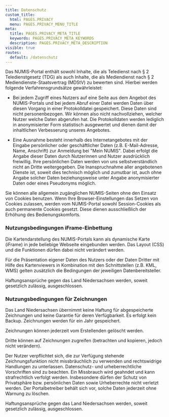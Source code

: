 ```yaml
---
title: Datenschutz
custom_title:
  html: PAGES.PRIVACY
  menu: PAGES.PRIVACY_MENU_TITLE
meta:
  title: PAGES.PRIVACY_META_TITLE
  keywords: PAGES.PRIVACY_META_KEYWORDS
  description: PAGES.PRIVACY_META_DESCRIPTION
visible: true
routes:
  default: /datenschutz
---
```


Das NUMIS-Portal enthält sowohl Inhalte, die als Teledienst nach § 2 Teledienstgesetz (TDG) als auch Inhalte, die als Mediendienst nach § 2 Mediendienste-Staatsvertrag (MDStV) zu bewerten sind. Hierbei werden folgende Verfahrensgrundsätze gewährleistet:

* Bei jedem Zugriff eines Nutzers auf eine Seite aus dem Angebot des NUMIS-Portals und bei jedem Abruf einer Datei werden Daten über diesen Vorgang in einer Protokolldatei gespeichert. Diese Daten sind nicht personenbezogen. Wir können also nicht nachvollziehen, welcher Nutzer welche Daten abgerufen hat. Die Protokolldaten werden lediglich in anonymisierter Form statistisch ausgewertet und dienen damit der inhaltlichen Verbesserung unseres Angebotes.

* Eine Ausnahme besteht innerhalb des Internetangebotes mit der Eingabe persönlicher oder geschäftlicher Daten (z.B. E-Mail-Adresse, Name, Anschrift) zur Anmeldung bei "Mein NUMIS". Dabei erfolgt die Angabe dieser Daten durch Nutzerinnen und Nutzer ausdrücklich freiwillig. Ihre persönlichen Daten werden von uns selbstverständlich nicht an Dritte weitergegeben. Die Inanspruchnahme aller angebotenen Dienste ist, soweit dies technisch möglich und zumutbar ist, auch ohne Angabe solcher Daten beziehungsweise unter Angabe anonymisierter Daten oder eines Pseudonyms möglich.

Sie können alle allgemein zugänglichen NUMIS-Seiten ohne den Einsatz von Cookies benutzen. Wenn Ihre Browser-Einstellungen das Setzen von Cookies zulassen, werden vom NUMIS-Portal sowohl Session-Cookies als auch permanente Cookies gesetzt. Diese dienen ausschließlich der Erhöhung des Bedienungskomforts.

### Nutzungsbedingungen iFrame-Einbettung

Die Kartendarstellung des NUMIS-Portals kann als dynamische Karte (iFrame) in jede beliebige Webseite eingebunden werden. Das Layout (CSS) und die Funktionen dürfen dabei nicht verändert werden.

Für die Präsentation eigener Daten des Nutzers oder der Daten Dritter mit Hilfe des Kartenviewers in Kombination mit den Schnittstellen (z.B. KML, WMS) gelten zusätzlich die Bedingungen der jeweiligen Datenbereitsteller.

Haftungsansprüche gegen das Land Niedersachsen werden, soweit gesetzlich zulässig, ausgeschlossen.

### Nutzungsbedingungen für Zeichnungen

Das Land Niedersachsen übernimmt keine Haftung für abgespeicherte Zeichnungen und keine Garantie für deren Verfügbarkeit. Es erfolgt kein Backup. Zeichnungen werden für ein Jahr gespeichert.

Zeichnungen können jederzeit vom Erstellenden gelöscht werden.

Dritte können auf Zeichnungen zugreifen (betrachten und kopieren, jedoch nicht verändern).

Der Nutzer verpflichtet sich, die zur Verfügung stehende Zeichnungsfunktion nicht missbräuchlich zu verwenden und rechtswidrige Handlungen zu unterlassen. Datenschutz- und urheberrechtliche Vorschriften sind zu beachten. Ein Missbrauch wird geahndet und kann strafrechtlich verfolgt werden. Insbesondere dürfen der Schutz von Privatsphäre bzw. persönlichen Daten sowie Urheberrechte nicht verletzt werden. Der Portalbetreiber behält sich vor, solche Daten jederzeit ohne Warnung zu löschen.

Haftungsansprüche gegen das Land Niedersachsen werden, soweit gesetzlich zulässig, ausgeschlossen.
